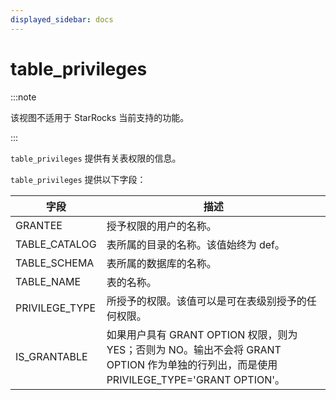 ```yaml
---
displayed_sidebar: docs
---
```


# table_privileges

:::note

该视图不适用于 StarRocks 当前支持的功能。

:::

`table_privileges` 提供有关表权限的信息。

`table_privileges` 提供以下字段：

| 字段           | 描述                                                         |
| -------------- | ------------------------------------------------------------ |
| GRANTEE        | 授予权限的用户的名称。                                       |
| TABLE_CATALOG  | 表所属的目录的名称。该值始终为 def。                         |
| TABLE_SCHEMA   | 表所属的数据库的名称。                                       |
| TABLE_NAME     | 表的名称。                                                   |
| PRIVILEGE_TYPE | 所授予的权限。该值可以是可在表级别授予的任何权限。           |
| IS_GRANTABLE   | 如果用户具有 GRANT OPTION 权限，则为 YES；否则为 NO。输出不会将 GRANT OPTION 作为单独的行列出，而是使用 PRIVILEGE_TYPE='GRANT OPTION'。 |

